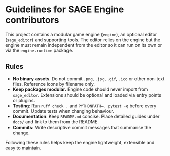 # Guidelines for SAGE Engine contributors

This project contains a modular game engine (`engine`), an optional editor (`sage_editor`) and supporting tools. The editor relies on the engine but the engine must remain independent from the editor so it can run on its own or via the `engine.runtime` package.

## Rules
- **No binary assets**. Do not commit `.png`, `.jpg`, `.gif`, `.ico` or other non-text files. Reference icons by filename only.
- **Keep packages modular.** Engine code should never import from `sage_editor`. Extensions should be optional and loaded via entry points or plugins.
- **Testing**: Run `ruff check .` and `PYTHONPATH=. pytest -q` before every commit. Update tests when changing behaviour.
- **Documentation**: Keep `README.md` concise. Place detailed guides under `docs/` and link to them from the README.
- **Commits**: Write descriptive commit messages that summarise the change.

Following these rules helps keep the engine lightweight, extensible and easy to maintain.
